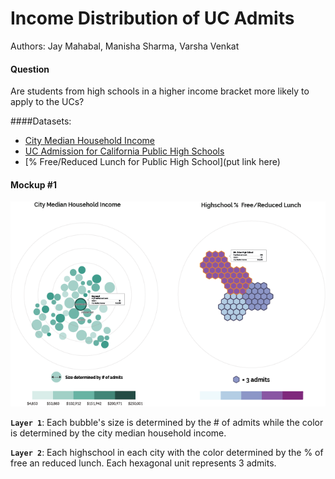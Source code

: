 # Income Distribution of UC Admits
Authors: Jay Mahabal, Manisha Sharma, Varsha Venkat

#### Question
Are students from high schools in a higher income bracket more likely to apply to the UCs?

####Datasets:
- [City Median Household Income](http://censusreporter.org/data/table/?table=B19013&geo_ids=04000US06,160|04000US06&primary_geo_id=04000US06)
- [UC Admission for California Public High Schools](http://universityofcalifornia.edu/infocenter/admissions-source-school)
- [% Free/Reduced Lunch for Public High School](put link here)



#### Mockup #1
![Image of Mockup](income-viz.png)


**`Layer 1`**: Each bubble's size is determined by the # of admits while the color is determined by the city median household income.

**`Layer 2`**: Each highschool in each city with the color determined by the % of free an reduced lunch. Each hexagonal unit represents 3 admits.


